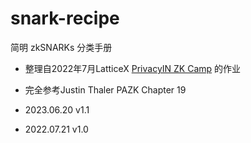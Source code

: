 # snark-recipe
简明 zkSNARKs 分类手册

- 整理自2022年7月LatticeX [PrivacyIN ZK Camp](https://latticex.foundation/research/allCourses) 的作业
- 完全参考Justin Thaler PAZK Chapter 19


- 2023.06.20 v1.1
- 2022.07.21 v1.0
